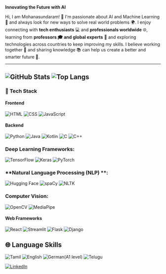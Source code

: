 **Innovating the Future with AI**

Hi, I am Mohanasundaram! 👋
I'm passionate about AI and Machine Learning 🤖 and always look for new ways to solve real world problems 🌍. I enjoy connecting with **tech enthusiasts** 💻 and **professionals worldwide** 🌐, learning from **professors 🎓 and global experts** 🌟 and exploring technologies across countries to keep improving my skills. I believe working together 🤝 and sharing knowledge 📚 can help us create a better and smarter future 🚀.

---------------------------------------------------------------------------------------------------------------------------------------------------------------------------------------------------------------------
![GitHub Stats](https://github-readme-stats.vercel.app/api?username=MOHANsundar007&show_icons=true&count_private=true&hide_title=true&bg_color=000000&text_color=ffffff&icon_color=ffffff&border_radius=10)
![Top Langs](https://github-readme-stats.vercel.app/api/top-langs/?username=MOHANsundar007&layout=compact&bg_color=000000&text_color=ffffff&icon_color=ffffff&border_radius=10)
---------------------------------------------------------------------------------------------------------------------------------------------------------------------------------------------------------------------

### 🚀 **Tech Stack**

#### **Frontend**
![HTML](https://img.shields.io/badge/HTML-E34F26?style=for-the-badge&logo=html5&logoColor=white) 
![CSS](https://img.shields.io/badge/CSS-1572B6?style=for-the-badge&logo=css3&logoColor=white) 
![JavaScript](https://img.shields.io/badge/JavaScript-F7DF1E?style=for-the-badge&logo=javascript&logoColor=black) 

#### **Backend**
![Python](https://img.shields.io/badge/Python-3776AB?style=for-the-badge&logo=python&logoColor=white) 
![Java](https://img.shields.io/badge/Java-007396?style=for-the-badge&logo=java&logoColor=white)
![Kotlin](https://img.shields.io/badge/Kotlin-7F52FF?style=for-the-badge&logo=kotlin&logoColor=white)
![C](https://img.shields.io/badge/C-00599C?style=flat&logo=c&logoColor=white)
![C++](https://img.shields.io/badge/C++-00599C?style=flat&logo=cplusplus&logoColor=white)

### **Deep Learning Frameworks**:
![TensorFlow](https://img.shields.io/badge/TensorFlow-FF6F00?style=flat&logo=tensorflow&logoColor=white)
![Keras](https://img.shields.io/badge/Keras-D00000?style=flat&logo=keras&logoColor=white)
![PyTorch](https://img.shields.io/badge/PyTorch-EE4C2C?style=flat&logo=pytorch&logoColor=white)

### **Natural Language Processing (NLP) **:
![Hugging Face](https://img.shields.io/badge/Hugging_Face-00B8D9?style=flat&logo=huggingface&logoColor=white)
![spaCy](https://img.shields.io/badge/spaCy-2A6C64?style=flat&logo=spacy&logoColor=white)
![NLTK](https://img.shields.io/badge/NLTK-2A8D2F?style=flat&logo=nltk&logoColor=white)

### **Computer Vision**:
![OpenCV](https://img.shields.io/badge/OpenCV-5C3EE8?style=flat&logo=opencv&logoColor=white)
![MediaPipe](https://img.shields.io/badge/MediaPipe-00BFAE?style=flat&logo=mediapipe&logoColor=white)

#### **Web Frameworks**
![React](https://img.shields.io/badge/React-61DAFB?style=flat&logo=react&logoColor=black) 
![Streamlit](https://img.shields.io/badge/Streamlit-FF4B4B?style=flat&logo=streamlit&logoColor=white) 
![Flask](https://img.shields.io/badge/Flask-000000?style=flat&logo=flask&logoColor=white) 
![Django](https://img.shields.io/badge/Django-092E20?style=flat&logo=django&logoColor=white) 

## 🌐 Language Skills
![Tamil](https://img.shields.io/badge/-Tamil-FF5722?style=flat&logo=googletranslate&logoColor=white)
![English](https://img.shields.io/badge/-English-007ACC?style=flat&logo=googletranslate&logoColor=white)
![German(A1 level)](https://img.shields.io/badge/-German(A1)-FFCE00?style=flat&logo=googletranslate&logoColor=black)
![Telugu](https://img.shields.io/badge/-Telugu-2196F3?style=flat&logo=googletranslate&logoColor=white)


[![LinkedIn](https://img.shields.io/badge/LinkedIn-0077B5?style=for-the-badge&logo=linkedin&logoColor=white)](https://www.linkedin.com/in/mohanasundaram-g-ai-ml-387b77259)





